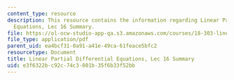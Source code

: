 ```yaml
---
content_type: resource
description: This resource contains the information regarding Linear Partial Differential
  Equations, Lec 16 Summary.
file: https://ol-ocw-studio-app-qa.s3.amazonaws.com/courses/18-303-linear-partial-differential-equations-analysis-and-numerics-fall-2014/e3f6322bc92c74c3801b35f6b33f52bb_MIT18_303F14_Lecture16.pdf
file_type: application/pdf
parent_uid: ea4bcf31-0a91-a41e-49ca-61feace5bfc2
resourcetype: Document
title: Linear Partial Differential Equations, Lec 16 Summary
uid: e3f6322b-c92c-74c3-801b-35f6b33f52bb
---
```


